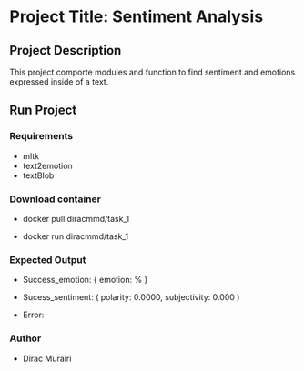 # Project Title: Sentiment Analysis

## Project Description

This project comporte modules and function to find sentiment and emotions expressed inside of a text.

## Run Project

### Requirements

* mltk
* text2emotion
* textBlob

### Download container

* docker pull diracmmd/task_1

* docker run diracmmd/task_1

### Expected Output

* Success_emotion: { emotion: % }
* Sucess_sentiment: ( polarity: 0.0000, subjectivity: 0.000 )

* Error: <Error Message>

### Author

* Dirac Murairi